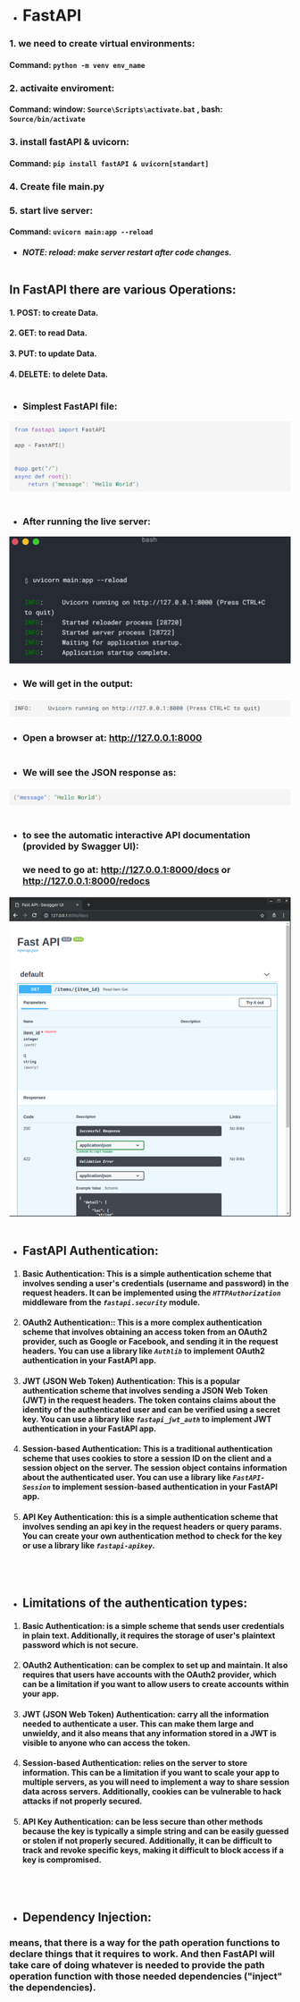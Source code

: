 * # FastAPI
### 1. we need to create virtual environments:
#### Command: 	`python -m venv env_name`
### 2. activaite enviroment: 
#### Command:  window: `Source\Scripts\activate.bat` , bash: `Source/bin/activate`
### 3. install fastAPI  & uvicorn:
#### Command: `pip install fastAPI & uvicorn[standart]`
### 4. Create file main.py
### 5. start live server: 
#### Command: `uvicorn main:app --reload` 
- #####  NOTE: reload: make server restart after code changes.<br /><br />

## In FastAPI there are various Operations:
#### 1. POST: to create Data.
#### 2. GET: to read Data.
#### 3. PUT: to update Data.
#### 4. DELETE: to delete Data. <br /><br />

* ### Simplest FastAPI file:
![image](/FastAPI/images/Screenshot_20230115_031850.png) <br /><br />
* ### After running the live server:
![image](/FastAPI/images/Screenshot_20230115_032329.png)

* ### We will get in the output:
![image](/FastAPI/images/Screenshot_20230115_032512.png)

* ### Open a browser at: http://127.0.0.1:8000  <br /><br />

* ### We will see the JSON response as:
![image](/FastAPI/images/Screenshot_20230115_032519.png)<br /> <br />
+ ### to see the automatic interactive API documentation (provided by Swagger UI):
    ### we need to go at: http://127.0.0.1:8000/docs or http://127.0.0.1:8000/redocs
![image](/FastAPI/images/Screenshot_20230115_033432.png)  <br /><br />

+  ## **FastAPI Authentication**:

1. #### **Basic Authentication**: This is a simple authentication scheme that involves sending a user's credentials (username and password) in the request headers. It can be implemented using the *`HTTPAuthorization`*  middleware from the *`fastapi.security`* module.
2. #### **OAuth2 Authentication:**: This is a more complex authentication scheme that involves obtaining an access token from an OAuth2 provider, such as Google or Facebook, and sending it in the request headers. You can use a library like *`Authlib`* to implement OAuth2 authentication in your FastAPI app.


3. #### **JWT (JSON Web Token) Authentication**: This is a popular authentication scheme that involves sending a JSON Web Token (JWT) in the request headers. The token contains claims about the identity of the authenticated user and can be verified using a secret key. You can use a library like *`fastapi_jwt_auth`* to implement JWT authentication in your FastAPI app.

4. #### **Session-based Authentication**: This is a traditional authentication scheme that uses cookies to store a session ID on the client and a session object on the server. The session object contains information about the authenticated user. You can use a library like *`FastAPI-Session`* to implement session-based authentication in your FastAPI app.

5. #### **API Key Authentication**: this is a simple authentication scheme that involves sending an api key in the request headers or query params. You can create your own authentication method to check for the key or use a library like *`fastapi-apikey`*.
<br /><br />

* ##  **Limitations of the authentication types**:
1. #### **Basic Authentication**: is a simple scheme that sends user credentials in plain text.  Additionally, it requires the storage of user's plaintext password which is not secure.
2. #### **OAuth2 Authentication**: can be complex to set up and maintain. It also requires that users have accounts with the OAuth2 provider, which can be a limitation if you want to allow users to create accounts within your app.
 3. #### **JWT (JSON Web Token) Authentication**: carry all the information needed to authenticate a user. This can make them large and unwieldy, and it also means that any information stored in a JWT is visible to anyone who can access the token. 
 4. #### **Session-based Authentication**: relies on the server to store  information. This can be a limitation if you want to scale your app to multiple servers, as you will need to implement a way to share session data across servers. Additionally, cookies can be vulnerable to hack attacks if not properly secured.
5. #### **API Key Authentication**: can be less secure than other methods because the key is typically a simple string and can be easily guessed or stolen if not properly secured. Additionally, it can be difficult to track and revoke specific keys, making it difficult to block access if a key is compromised.
<br /><br />

* ##  **Dependency Injection**: 
### means, that there is a way for the path operation functions to declare things that it requires to work. And then FastAPI will take care of doing whatever is needed to provide the path operation function with those needed dependencies ("inject" the dependencies).

